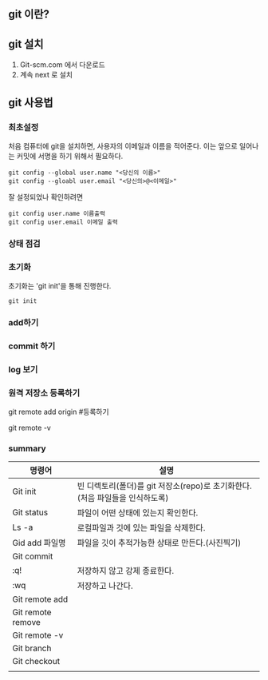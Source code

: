 ## git 이란?



## git 설치



1. Git-scm.com 에서 다운로드
2. 계속 next 로 설치



## git 사용법

### 최초설정

처음 컴퓨터에 git을 설치하면, 사용자의 이메일과 이름을 적어준다. 이는 앞으로 일어나는 커밋에 서명을 하기 위해서 필요하다. 



```
git config --global user.name "<당신의 이름>"
git config --gloabl user.email "<당신의>@<이메일>"
```



잘 설정되었나 확인하려면 

```
git config user.name 이름출력
git config user.email 이메일 출력
```









### 상태 점검



### 초기화

초기화는 'git init'을 통해 진행한다. 

```
git init
```



### add하기



### commit 하기



### log 보기





### 원격 저장소 등록하기

git remote add origin <URL> #등록하기 

git remote -v 

### summary 

| 명령어         | 설명                                                         |
| -------------- | ------------------------------------------------------------ |
| Git init       | 빈 디렉토리(폴더)를 git 저장소(repo)로 초기화한다.(처음 파일들을 인식하도록) |
| Git status     | 파일이 어떤 상태에 있는지 확인한다.                          |
| Ls -a          | 로컬파일과 깃에 있는 파일을 삭제한다.                        |
| Gid add 파일명 | 파일을 깃이 추적가능한 상태로 만든다.(사진찍기)              |
| Git commit     |                                                              |
| :q!            | 저장하지 않고 강제 종료한다.                                 |
| :wq            | 저장하고 나간다.                                             |
| Git remote add            |                                                              |
| Git remote remove
| Git remote -v
| Git branch
| Git checkout
|               |                                                              |







